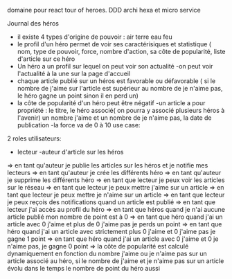 domaine pour react tour of heroes.
DDD archi hexa et micro service


Journal des héros
- il existe 4 types d'origine de pouvoir : air terre eau feu 
- le profil d'un héro permet de voir ses caractérisiques et statistique ( nom, type de pouvoir, force, nombre d'action, sa côte de popularité, liste d'article sur ce héro
- Un héro a un profil sur lequel on peut voir son actualité
-on peut voir l'actualité à la une sur la page d'accueil
- chaque article publié sur un héros est favorable ou défavorable ( si le nombre de j'aime sur l'article est supérieur au nombre de je n'aime pas, le héro gagne un point sinon il en perd un)
- la côte de popularité d'un héro peut être négatif
-un article a pour propriété : le titre, le héro associé( on pourra y associé plusieurs héros à l'avenir) un nombre j'aime et un nombre de je n'aime pas, la date de publication 
-la force va de 0 à 10
use case:

2 roles utilisateurs:
- lecteur
-auteur d'article sur les héros


=> en tant qu'auteur je publie les articles sur les héros et je notifie mes lecteurs
=> en tant qu'auteur je crée les différents héro
=> en tant qu'auteur je supprime les différents héro
=> en tant que lecteur je peux voir les articles sur le réseau
=> en tant que lecteur je peux mettre j'aime sur un article 
=> en tant que lecteur je peux mettre je n'aime sur un article 
=> en tant que lecteur je  peux reçois des notifications quand un article est publié
=> en tant que lecteur j'ai accès au profil du héro
=> en tant que héros quand je n'ai aucune article publié mon nombre de point est à 0
=> en tant que héro quand j'ai un article avec 0 j'aime et plus de 0 j'aime pas je perds un point
=> en tant que héro quand j'ai un article avec strictement plus 0 j'aime et 0 j'aime pas je gagne 1 point
=> en tant que héro quand j'ai un  article avec 0 j'aime  et 0 je n'aime pas, je gagne 0 point
=> la côte de popularité est calculé dynamiquement en fonction du nombre j'aime ou je n'aime pas sur un article associé au héro, si le nombre de j'aime et je n'aime pas sur un article évolu dans le temps le nombre de point du héro aussi 